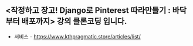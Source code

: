 ## <작정하고 장고! Django로 Pinterest 따라만들기 : 바닥부터 배포까지> 강의 클론코딩 입니다.

- 서비스  - https://www.kthpragmatic.store/articles/list/
